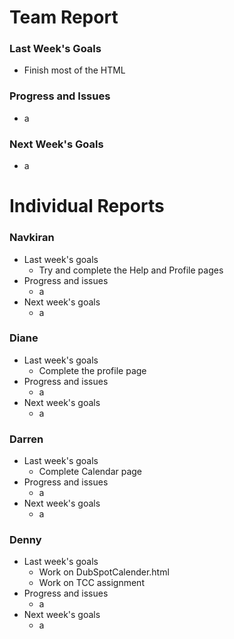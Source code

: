 # Team Report
### Last Week's Goals
- Finish most of the HTML
### Progress and Issues
- a
### Next Week's Goals
- a


# Individual Reports
### Navkiran
- Last week's goals
  - Try and complete the Help and Profile pages
- Progress and issues
  - a
- Next week's goals
  - a
### Diane
- Last week's goals
  - Complete the profile page
- Progress and issues
  - a
- Next week's goals
  - a
### Darren
- Last week's goals
  - Complete Calendar page
- Progress and issues
  - a
- Next week's goals
  - a  
### Denny
- Last week's goals
  - Work on DubSpotCalender.html
  - Work on TCC assignment
- Progress and issues
  - a
- Next week's goals
  - a
